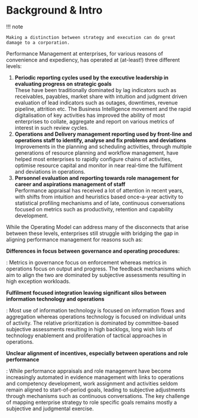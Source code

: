 # Background & Intro

!!! note

    Making a distinction between strategy and execution can do great damage to a corporation.

Performance Management at enterprises, for various reasons of convenience and expediency,
has operated at (at-least!) three different levels:

1. **Periodic reporting cycles used by the executive leadership in evaluating progress on strategic goals**<br/>
   These have been traditionally dominated by lag indicators such as receivables, payables, market share with
   intuition and judgment driven evaluation of lead indicators such as outages, downtimes, revenue pipeline,
   attrition etc.
   The Business Intelligence movement and the rapid digitalisation of key activities has improved the
   ability of most enterprises to collate, aggregate and report on various metrics of interest in such
   review cycles.
2. **Operations and Delivery management reporting used by front-line and operations staff to identify, analyse and fix problems and deviations**<br/>
   Improvements in the planning and scheduling activities, through multiple generations of resource planning
   and workflow management, have helped most enterprises to rapidly configure chains of activities,
   optimise resource capital and monitor in near real-time the fulfilment and deviations in operations.
3. **Personnel evaluation and reporting towards role management for career and aspirations management of staff**<br/>
   Performance appraisal has received a lot of attention in recent years, with shifts from intuition and
   heuristics based once-a-year activity to statistical profiling mechanisms and of late,
   continuous conversations focused on metrics such as productivity, retention and capability development.

While the Operating Model can address many of the disconnects that arise between these levels,
enterprises still struggle with bridging the gap in aligning performance management for reasons such as:

**Differences in focus between governance and operating procedures:**

:   Metrics in governance focus on enforcement whereas metrics in operations focus on output and progress.
    The feedback mechanisms which aim to align the two are dominated by subjective assessments resulting in
    high exception workloads.

**Fulfilment focused integration leaving significant silos between information technology and operations**

:   Most use of information technology is focused on information flows and aggregation whereas operations
    technology is focused on individual units of activity. The relative prioritization is dominated by
    committee-based subjective assessments resulting in high backlogs,
    long wish lists of technology enablement and proliferation of tactical approaches in operations.

**Unclear alignment of incentives, especially between operations and role performance**

:   While performance appraisals and role management have become increasingly automated in evidence
    management with links to operations and competency development, work assignment and activities seldom
    remain aligned to start-of-period goals, leading to subjective adjustments through mechanisms such as
    continuous conversations.
    The key challenge of mapping enterprise strategy to role specific goals remains mostly a
    subjective and judgmental exercise.



